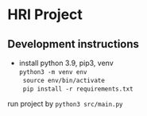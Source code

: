 # HRI Project

## Development instructions

* install python 3.9, pip3, venv  
 ``` python3 -m venv env ```  
 ``` source env/bin/activate```  
 ``` pip install -r requirements.txt```  

run project by ```python3 src/main.py```  
